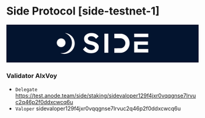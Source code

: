 # Side Protocol [side-testnet-1]
![Side Protocol Guide](https://github.com/Voynitskiy/Voynitskiy/blob/main/testnet/Side/Side.png)
### Validator AlxVoy
* `Delegate` https://test.anode.team/side/staking/sidevaloper129f4jxr0vqqgnse7lrvuc2q46p2f0ddxcwcq6u
* `Valoper` sidevaloper129f4jxr0vqqgnse7lrvuc2q46p2f0ddxcwcq6u
